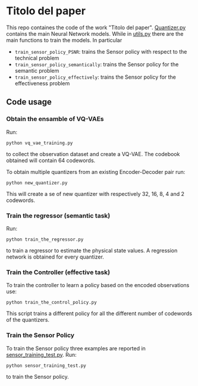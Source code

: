 # Titolo del paper

This repo containes the code of the work "Titolo del paper". [Quantizer.py](https://github.com/pietro-talli/effective_cartpole/blob/main/Quantizer.py)
contains the main Neural Network models. While in [utils.py](https://github.com/pietro-talli/effective_cartpole/blob/main/utils.py) there are the main functions to train the models. In particular
- `train_sensor_policy_PSNR`: trains the Sensor policy with respect to the technical problem
- `train_sensor_policy_semantically`: trains the Sensor policy for the semantic problem 
- `train_sensor_policy_effectively`: trains the Sensor policy for the effectiveness problem 

## Code usage

### Obtain the ensamble of VQ-VAEs
Run:
```
python vq_vae_training.py
```
to collect the observation dataset and create a VQ-VAE. The codebook obtained will contain 64 codewords.

To obtain multiple quantizers from an existing Encoder-Decoder pair run:
```
python new_quantizer.py
```
This will create a se of new quantizer with respectively 32, 16, 8, 4 and 2 codewords. 

### Train the regressor (semantic task)
Run:
```
python train_the_regressor.py
```
to train a regressor to estimate the physical state values. A regression network is obtained for every quantizer. 

### Train the Controller (effective task)
To train the controller to learn a policy based on the encoded observations use:
```
python train_the_control_policy.py
```
This script trains a different policy for all the different number of codewords of the quantizers. 

### Train the Sensor Policy
To train the Sensor policy three examples are reported in [sensor_training_test.py](https://github.com/pietro-talli/effective_cartpole/blob/main/sensor_training_test.py). Run:
```
python sensor_training_test.py
```
to train the Sensor policy.
